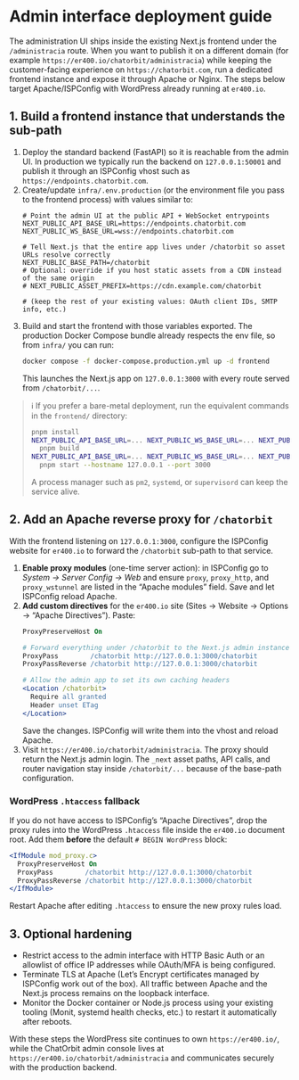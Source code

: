 # Admin interface deployment guide

The administration UI ships inside the existing Next.js frontend under the `/administracia` route. When you want to publish it
on a different domain (for example `https://er400.io/chatorbit/administracia`) while keeping the customer-facing experience on
`https://chatorbit.com`, run a dedicated frontend instance and expose it through Apache or Nginx. The steps below target
Apache/ISPConfig with WordPress already running at `er400.io`.

## 1. Build a frontend instance that understands the sub-path

1. Deploy the standard backend (FastAPI) so it is reachable from the admin UI. In production we typically run the backend on
   `127.0.0.1:50001` and publish it through an ISPConfig vhost such as `https://endpoints.chatorbit.com`.
2. Create/update `infra/.env.production` (or the environment file you pass to the frontend process) with values similar to:
   ```env
   # Point the admin UI at the public API + WebSocket entrypoints
   NEXT_PUBLIC_API_BASE_URL=https://endpoints.chatorbit.com
   NEXT_PUBLIC_WS_BASE_URL=wss://endpoints.chatorbit.com

   # Tell Next.js that the entire app lives under /chatorbit so asset URLs resolve correctly
   NEXT_PUBLIC_BASE_PATH=/chatorbit
   # Optional: override if you host static assets from a CDN instead of the same origin
   # NEXT_PUBLIC_ASSET_PREFIX=https://cdn.example.com/chatorbit

   # (keep the rest of your existing values: OAuth client IDs, SMTP info, etc.)
   ```
3. Build and start the frontend with those variables exported. The production Docker Compose bundle already respects the env
   file, so from `infra/` you can run:
   ```bash
   docker compose -f docker-compose.production.yml up -d frontend
   ```
   This launches the Next.js app on `127.0.0.1:3000` with every route served from `/chatorbit/...`.

> ℹ️ If you prefer a bare-metal deployment, run the equivalent commands in the `frontend/` directory:
> ```bash
> pnpm install
> NEXT_PUBLIC_API_BASE_URL=... NEXT_PUBLIC_WS_BASE_URL=... NEXT_PUBLIC_BASE_PATH=/chatorbit \
>   pnpm build
> NEXT_PUBLIC_API_BASE_URL=... NEXT_PUBLIC_WS_BASE_URL=... NEXT_PUBLIC_BASE_PATH=/chatorbit \
>   pnpm start --hostname 127.0.0.1 --port 3000
> ```
> A process manager such as `pm2`, `systemd`, or `supervisord` can keep the service alive.

## 2. Add an Apache reverse proxy for `/chatorbit`

With the frontend listening on `127.0.0.1:3000`, configure the ISPConfig website for `er400.io` to forward the `/chatorbit`
sub-path to that service.

1. **Enable proxy modules** (one-time server action): in ISPConfig go to *System → Server Config → Web* and ensure `proxy`,
   `proxy_http`, and `proxy_wstunnel` are listed in the “Apache modules” field. Save and let ISPConfig reload Apache.
2. **Add custom directives** for the `er400.io` site (Sites → Website → Options → “Apache Directives”). Paste:
   ```apache
   ProxyPreserveHost On

   # Forward everything under /chatorbit to the Next.js admin instance
   ProxyPass        /chatorbit http://127.0.0.1:3000/chatorbit
   ProxyPassReverse /chatorbit http://127.0.0.1:3000/chatorbit

   # Allow the admin app to set its own caching headers
   <Location /chatorbit>
     Require all granted
     Header unset ETag
   </Location>
   ```
   Save the changes. ISPConfig will write them into the vhost and reload Apache.
3. Visit `https://er400.io/chatorbit/administracia`. The proxy should return the Next.js admin login. The `_next` asset paths,
   API calls, and router navigation stay inside `/chatorbit/...` because of the base-path configuration.

### WordPress `.htaccess` fallback

If you do not have access to ISPConfig’s “Apache Directives”, drop the proxy rules into the WordPress `.htaccess` file inside the
`er400.io` document root. Add them **before** the default `# BEGIN WordPress` block:
```apache
<IfModule mod_proxy.c>
  ProxyPreserveHost On
  ProxyPass        /chatorbit http://127.0.0.1:3000/chatorbit
  ProxyPassReverse /chatorbit http://127.0.0.1:3000/chatorbit
</IfModule>
```
Restart Apache after editing `.htaccess` to ensure the new proxy rules load.

## 3. Optional hardening

- Restrict access to the admin interface with HTTP Basic Auth or an allowlist of office IP addresses while OAuth/MFA is being
  configured.
- Terminate TLS at Apache (Let’s Encrypt certificates managed by ISPConfig work out of the box). All traffic between Apache and
  the Next.js process remains on the loopback interface.
- Monitor the Docker container or Node.js process using your existing tooling (Monit, systemd health checks, etc.) to restart it
  automatically after reboots.

With these steps the WordPress site continues to own `https://er400.io/`, while the ChatOrbit admin console lives at
`https://er400.io/chatorbit/administracia` and communicates securely with the production backend.
